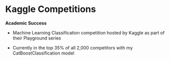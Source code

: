 # Kaggle Competitions

**Academic Success**

- Machine Learning Classification competition hosted by Kaggle as part of their Playground series

- Currently in the top 35% of all 2,000 competitors with my CatBoostClassification model

